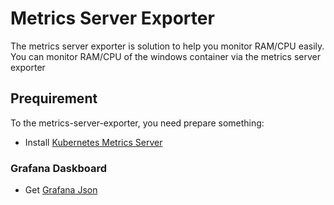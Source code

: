 # Metrics Server Exporter

The metrics server exporter is solution to help you monitor RAM/CPU easily.  
You can monitor RAM/CPU of the windows container via the metrics server exporter


## Prequirement

To the metrics-server-exporter, you need prepare something:

 - Install [Kubernetes Metrics Server](https://github.com/kubernetes-sigs/metrics-server)   

### Grafana Daskboard
- Get [Grafana Json](https://raw.githubusercontent.com/mrnim94/metrics-server-exporter/master/grafana/Pods%20-%20Metrics%20Server%20Monitor%20Prometheus-1688617368230.json)